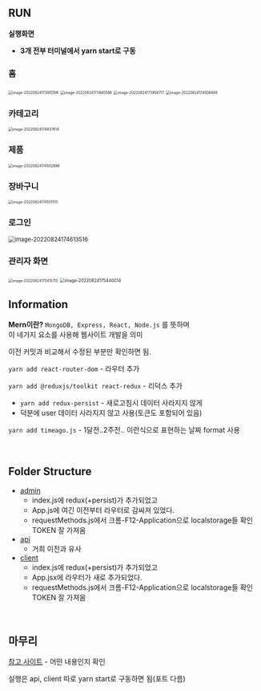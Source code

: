 ## RUN

**실행화면**

* **3개 전부 터미널에서 yarn start로 구동**



### 홈

<img src="/images/README/image-20220824173910106.png" alt="image-20220824173910106" style="zoom:50%;" />

<img src="/images/README/image-20220824173940588.png" alt="image-20220824173940588" style="zoom:50%;" />

<img src="/images/README/image-20220824173954717.png" alt="image-20220824173954717" style="zoom:50%;" />

<img src="/images/README/image-20220824174008468.png" alt="image-20220824174008468" style="zoom:50%;" />



### 카테고리

<img src="/images/README/image-20220824174437614.png" alt="image-20220824174437614" style="zoom:50%;" />

### 제품

<img src="/images/README/image-20220824174502698.png" alt="image-20220824174502698" style="zoom:50%;" />

### 장바구니

<img src="/images/README/image-20220824174551515.png" alt="image-20220824174551515" style="zoom:50%;" />

### 로그인

<img src="/images/README/image-20220824174613516.png" alt="image-20220824174613516" style="zoom:80%;" />

### 관리자 화면

<img src="/images/README/image-20220824175415715.png" alt="image-20220824175415715" style="zoom:50%;" />

<img src="/images/README/image-20220824175440014.png" alt="image-20220824175440014" style="zoom:60%;" />

<br>

## Information

**Mern이란?**  `MongoDB, Express, React, Node.js` 를 뜻하며  
이 네가지 요소를 사용해 웹사이트 개발을 의미

이전 커밋과 비교해서 수정된 부분만 확인하면 됨.

`yarn add react-router-dom` - 라우터 추가

`yarn add @reduxjs/toolkit react-redux` - 리덕스 추가

* `yarn add redux-persist` - 새로고침시 데이터 사라지지 않게
* 덕분에 user 데이터 사라지지 않고 사용(토큰도 포함되어 있음)

`yarn add timeago.js` - 1달전..2주전.. 이런식으로 표현하는 날짜 format 사용

<br>

## Folder Structure

* [admin](/admin)
  * index.js에 redux(+persist)가 추가되었고
  * App.js에 여긴 이전부터 라우터로 감싸져 있었다.
  * requestMethods.js에서 크롬-F12-Application으로 localstorage들 확인 TOKEN 잘 가져옴
* [api](/api)
  * 거희 이전과 유사
* [client](/client)
  * index.js에 redux(+persist)가 추가되었고
  * App.jsx에 라우터가 새로 추가되었다.
  * requestMethods.js에서 크롬-F12-Application으로 localstorage들 확인 TOKEN 잘 가져옴

<br>

## 마무리

[참고 사이트](https://www.youtube.com/watch?v=y66RgYMAgSo&list=PLjNzq0dzIM348Fh3HdTLBgb4gmXFLN_85&index=5&t=5504s) - 어떤 내용인지 확인

실행은 api, client 따로 yarn start로 구동하면 됨(포트 다름)



